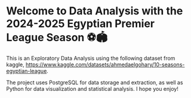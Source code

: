 # Welcome to Data Analysis with the 2024-2025 Egyptian Premier League Season ⚽️🏟️

This is an Exploratory Data Analysis using the following dataset from kaggle, https://www.kaggle.com/datasets/ahmedaelgohary/10-seasons-egyptian-league.

The project uses PostgreSQL for data storage and extraction, as well as Python for data visualization and statistical analysis. I hope you enjoy!
